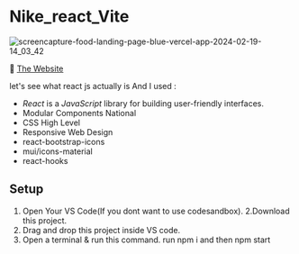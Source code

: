 # Nike_react_Vite




![screencapture-food-landing-page-blue-vercel-app-2024-02-19-14_03_42](https://github.com/amitAsher22/food_landingPage/assets/69055006/c191e469-a719-4762-9245-d9810c1e7019)

:triangular_flag_on_post: <a href="https://food-landing-page-blue.vercel.app/" target="_blank">The Website</a>

let's see what react js actually is And I used : 
- *React* is a *JavaScript* library for building user-friendly interfaces.
- Modular Components National
- CSS High Level 
- Responsive Web Design
- react-bootstrap-icons
- mui/icons-material
- react-hooks


## Setup

1. Open Your VS Code(If you dont want to use codesandbox).
2.Download this project.
3. Drag and drop this project inside VS code.
4. Open a terminal & run this command. run npm i and then  npm start


